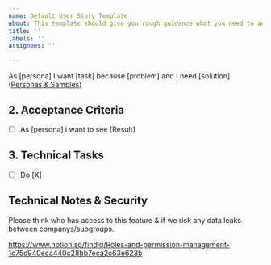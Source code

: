 ```yaml
---
name: Default User Story Template
about: This template should give you rough guidance what you need to add to a User Story
title: ''
labels: ''
assignees: ''

---
```


As [persona] I want [task] because [problem] and I need [solution].([Personas & Samples](https://www.notion.so/findiq/Epics-and-issue-template-14bf8373cb618048ba3cc75d5ca00628))

## 2. Acceptance Criteria
- [ ] As [persona] i want to see [Result] 

## 3. Technical Tasks 
- [ ] Do [X]

## Technical Notes & Security
Please think who has access to this feature & if we risk any data leaks between companys/subgroups.

https://www.notion.so/findiq/Roles-and-permission-management-1c75c940eca440c28bb7eca2c63e623b
